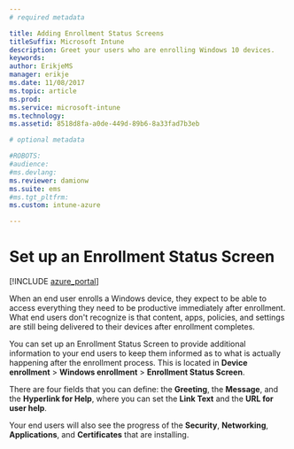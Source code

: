 ```yaml
---
# required metadata

title: Adding Enrollment Status Screens
titleSuffix: Microsoft Intune
description: Greet your users who are enrolling Windows 10 devices.
keywords:
author: ErikjeMS
manager: erikje
ms.date: 11/08/2017
ms.topic: article
ms.prod:
ms.service: microsoft-intune
ms.technology:
ms.assetid: 8518d8fa-a0de-449d-89b6-8a33fad7b3eb

# optional metadata

#ROBOTS:
#audience:
#ms.devlang:
ms.reviewer: damionw
ms.suite: ems
#ms.tgt_pltfrm:
ms.custom: intune-azure

---
```


# Set up an Enrollment Status Screen

[!INCLUDE [azure_portal](./includes/azure_portal.md)]

When an end user enrolls a Windows device, they expect to be able to access everything they need to be productive immediately after enrollment. What end users don't recognize is that content, apps, policies, and settings are still being delivered to their devices after enrollment completes.

You can set up an Enrollment Status Screen to provide additional information to your end users to keep them informed as to what is actually happening after the enrollment process. This is located in **Device enrollment** > **Windows enrollment** > **Enrollment Status Screen**.

There are four fields that you can define: the **Greeting**, the **Message**, and the **Hyperlink for Help**, where you can set the **Link Text** and the **URL for user help**.

Your end users will also see the progress of the **Security**, **Networking**, **Applications**, and **Certificates** that are installing.
